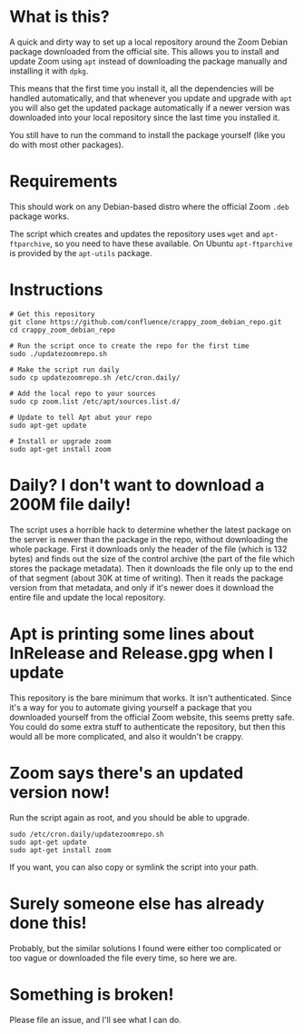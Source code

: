 # What is this?

A quick and dirty way to set up a local repository around the Zoom Debian package downloaded from the official site. This allows you to install and update Zoom using `apt` instead of downloading the package manually and installing it with `dpkg`.

This means that the first time you install it, all the dependencies will be handled automatically, and that whenever you update and upgrade with `apt` you will also get the updated package automatically if a newer version was downloaded into your local repository since the last time you installed it.

You still have to run the command to install the package yourself (like you do with most other packages).

# Requirements

This should work on any Debian-based distro where the official Zoom `.deb` package works.

The script which creates and updates the repository uses `wget` and `apt-ftparchive`, so you need to have these available. On Ubuntu `apt-ftparchive` is provided by the `apt-utils` package.

# Instructions

```
# Get this repository
git clone https://github.com/confluence/crappy_zoom_debian_repo.git
cd crappy_zoom_debian_repo

# Run the script once to create the repo for the first time
sudo ./updatezoomrepo.sh

# Make the script run daily
sudo cp updatezoomrepo.sh /etc/cron.daily/

# Add the local repo to your sources
sudo cp zoom.list /etc/apt/sources.list.d/

# Update to tell Apt abut your repo
sudo apt-get update

# Install or upgrade zoom
sudo apt-get install zoom
```

# Daily? I don't want to download a 200M file daily!

The script uses a horrible hack to determine whether the latest package on the server is newer than the package in the repo, without downloading the whole package. First it downloads only the header of the file (which is 132 bytes) and finds out the size of the control archive (the part of the file which stores the package metadata). Then it downloads the file only up to the end of that segment (about 30K at time of writing). Then it reads the package version from that metadata, and only if it's newer does it download the entire file and update the local repository.

# Apt is printing some lines about InRelease and Release.gpg when I update

This repository is the bare minimum that works. It isn't authenticated. Since it's a way for you to automate giving yourself a package that you downloaded yourself from the official Zoom website, this seems pretty safe. You could do some extra stuff to authenticate the repository, but then this would all be more complicated, and also it wouldn't be crappy.

# Zoom says there's an updated version now!

Run the script again as root, and you should be able to upgrade.

```
sudo /etc/cron.daily/updatezoomrepo.sh
sudo apt-get update
sudo apt-get install zoom
```

If you want, you can also copy or symlink the script into your path.

# Surely someone else has already done this!

Probably, but the similar solutions I found were either too complicated or too vague or downloaded the file every time, so here we are.

# Something is broken!

Please file an issue, and I'll see what I can do.
